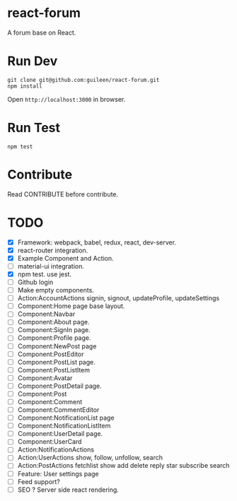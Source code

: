# react-forum
A forum base on React.

# Run Dev

```
git clone git@github.com:guileen/react-forum.git
npm install
```
Open `http://localhost:3000` in browser.

# Run Test

```
npm test
```

# Contribute
Read CONTRIBUTE before contribute.


# TODO
- [x] Framework: webpack, babel, redux, react, dev-server.
- [x] react-router integration.
- [x] Example Component and Action.
- [ ] material-ui integration.
- [x] npm test. use jest.
- [ ] Github login
- [ ] Make empty components.
- [ ] Action:AccountActions  signin, signout, updateProfile, updateSettings
- [ ] Component:Home page base layout.
- [ ] Component:Navbar
- [ ] Component:About page.
- [ ] Component:SignIn page.
- [ ] Component:Profile page.
- [ ] Component:NewPost page
- [ ] Component:PostEditor
- [ ] Component:PostList page.
- [ ] Component:PostListItem
- [ ] Component:Avatar
- [ ] Component:PostDetail page.
- [ ] Component:Post
- [ ] Component:Comment
- [ ] Component:CommentEditor
- [ ] Component:NotificationList page
- [ ] Component:NotificationListItem
- [ ] Component:UserDetail page.
- [ ] Component:UserCard
- [ ] Action:NotificationActions
- [ ] Action:UserActions    show, follow, unfollow, search
- [ ] Action:PostActions    fetchlist show add delete reply  star  subscribe search
- [ ] Feature: User settings page
- [ ] Feed support?
- [ ] SEO ? Server side react rendering.
